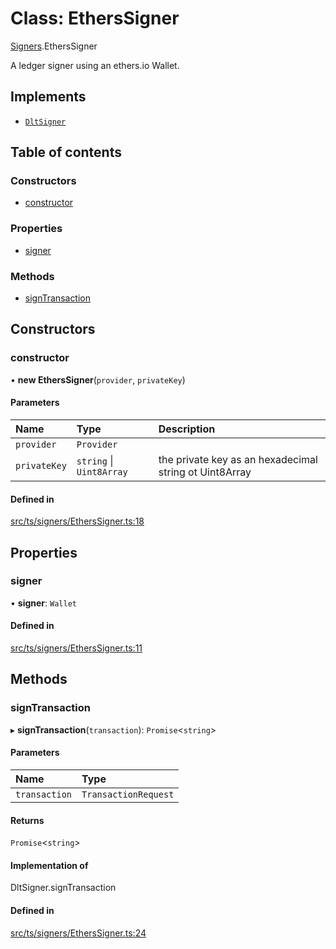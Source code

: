 # Class: EthersSigner

[Signers](../modules/Signers.md).EthersSigner

A ledger signer using an ethers.io Wallet.

## Implements

- [`DltSigner`](Signers.DltSigner.md)

## Table of contents

### Constructors

- [constructor](Signers.EthersSigner.md#constructor)

### Properties

- [signer](Signers.EthersSigner.md#signer)

### Methods

- [signTransaction](Signers.EthersSigner.md#signtransaction)

## Constructors

### constructor

• **new EthersSigner**(`provider`, `privateKey`)

#### Parameters

| Name | Type | Description |
| :------ | :------ | :------ |
| `provider` | `Provider` |  |
| `privateKey` | `string` \| `Uint8Array` | the private key as an hexadecimal string ot Uint8Array |

#### Defined in

[src/ts/signers/EthersSigner.ts:18](https://gitlab.com/i3-market/code/wp3/t3.2/conflict-resolution/non-repudiation-library/-/blob/ee76e40/src/ts/signers/EthersSigner.ts#L18)

## Properties

### signer

• **signer**: `Wallet`

#### Defined in

[src/ts/signers/EthersSigner.ts:11](https://gitlab.com/i3-market/code/wp3/t3.2/conflict-resolution/non-repudiation-library/-/blob/ee76e40/src/ts/signers/EthersSigner.ts#L11)

## Methods

### signTransaction

▸ **signTransaction**(`transaction`): `Promise`<`string`\>

#### Parameters

| Name | Type |
| :------ | :------ |
| `transaction` | `TransactionRequest` |

#### Returns

`Promise`<`string`\>

#### Implementation of

DltSigner.signTransaction

#### Defined in

[src/ts/signers/EthersSigner.ts:24](https://gitlab.com/i3-market/code/wp3/t3.2/conflict-resolution/non-repudiation-library/-/blob/ee76e40/src/ts/signers/EthersSigner.ts#L24)
